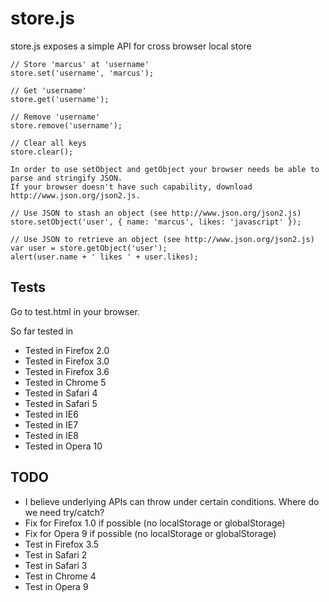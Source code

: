 store.js
========

store.js exposes a simple API for cross browser local store

	// Store 'marcus' at 'username'
	store.set('username', 'marcus');
	
	// Get 'username'
	store.get('username');
	
	// Remove 'username'
	store.remove('username');
	
	// Clear all keys
	store.clear();
	
	In order to use setObject and getObject your browser needs be able to parse and stringify JSON.
	If your browser doesn't have such capability, download http://www.json.org/json2.js.
	
	// Use JSON to stash an object (see http://www.json.org/json2.js)
	store.setObject('user', { name: 'marcus', likes: 'javascript' });
	
	// Use JSON to retrieve an object (see http://www.json.org/json2.js)
	var user = store.getObject('user');
	alert(user.name + ' likes ' + user.likes);
	
Tests
-----
Go to test.html in your browser.

So far tested in

 - Tested in Firefox 2.0
 - Tested in Firefox 3.0
 - Tested in Firefox 3.6
 - Tested in Chrome 5
 - Tested in Safari 4
 - Tested in Safari 5
 - Tested in IE6
 - Tested in IE7
 - Tested in IE8
 - Tested in Opera 10

TODO
----

 - I believe underlying APIs can throw under certain conditions. Where do we need try/catch?
 - Fix for Firefox 1.0 if possible (no localStorage or globalStorage)
 - Fix for Opera 9 if possible (no localStorage or globalStorage)
 - Test in Firefox 3.5
 - Test in Safari 2
 - Test in Safari 3
 - Test in Chrome 4
 - Test in Opera 9
